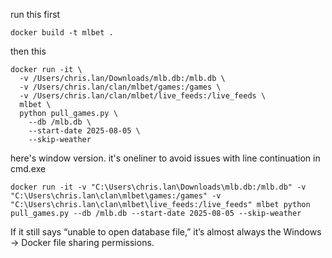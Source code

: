 run this first

```shell
docker build -t mlbet .
```

then this 

```shell
docker run -it \
  -v /Users/chris.lan/Downloads/mlb.db:/mlb.db \
  -v /Users/chris.lan/clan/mlbet/games:/games \
  -v /Users/chris.lan/clan/mlbet/live_feeds:/live_feeds \
  mlbet \
  python pull_games.py \
    --db /mlb.db \
    --start-date 2025-08-05 \
    --skip-weather
```

here's window version. it's oneliner to avoid issues with line continuation in cmd.exe


```shell
docker run -it -v "C:\Users\chris.lan\Downloads\mlb.db:/mlb.db" -v "C:\Users\chris.lan\clan\mlbet\games:/games" -v "C:\Users\chris.lan\clan\mlbet\live_feeds:/live_feeds" mlbet python pull_games.py --db /mlb.db --start-date 2025-08-05 --skip-weather
```

If it still says “unable to open database file,” it’s almost always the Windows → Docker file sharing permissions.